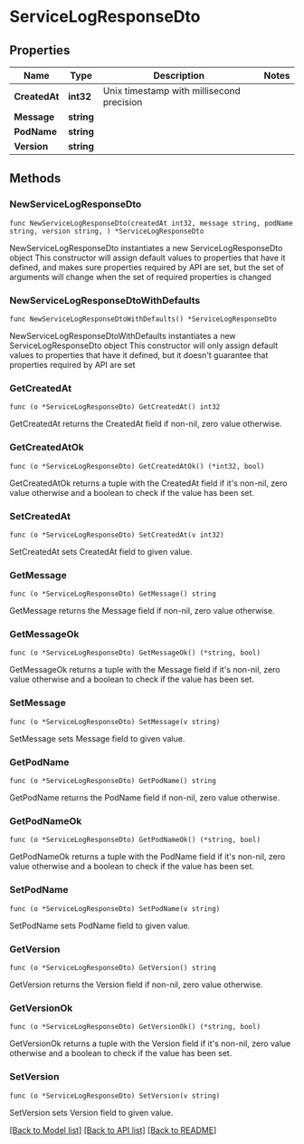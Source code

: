 # ServiceLogResponseDto

## Properties

Name | Type | Description | Notes
------------ | ------------- | ------------- | -------------
**CreatedAt** | **int32** | Unix timestamp with millisecond precision | 
**Message** | **string** |  | 
**PodName** | **string** |  | 
**Version** | **string** |  | 

## Methods

### NewServiceLogResponseDto

`func NewServiceLogResponseDto(createdAt int32, message string, podName string, version string, ) *ServiceLogResponseDto`

NewServiceLogResponseDto instantiates a new ServiceLogResponseDto object
This constructor will assign default values to properties that have it defined,
and makes sure properties required by API are set, but the set of arguments
will change when the set of required properties is changed

### NewServiceLogResponseDtoWithDefaults

`func NewServiceLogResponseDtoWithDefaults() *ServiceLogResponseDto`

NewServiceLogResponseDtoWithDefaults instantiates a new ServiceLogResponseDto object
This constructor will only assign default values to properties that have it defined,
but it doesn't guarantee that properties required by API are set

### GetCreatedAt

`func (o *ServiceLogResponseDto) GetCreatedAt() int32`

GetCreatedAt returns the CreatedAt field if non-nil, zero value otherwise.

### GetCreatedAtOk

`func (o *ServiceLogResponseDto) GetCreatedAtOk() (*int32, bool)`

GetCreatedAtOk returns a tuple with the CreatedAt field if it's non-nil, zero value otherwise
and a boolean to check if the value has been set.

### SetCreatedAt

`func (o *ServiceLogResponseDto) SetCreatedAt(v int32)`

SetCreatedAt sets CreatedAt field to given value.


### GetMessage

`func (o *ServiceLogResponseDto) GetMessage() string`

GetMessage returns the Message field if non-nil, zero value otherwise.

### GetMessageOk

`func (o *ServiceLogResponseDto) GetMessageOk() (*string, bool)`

GetMessageOk returns a tuple with the Message field if it's non-nil, zero value otherwise
and a boolean to check if the value has been set.

### SetMessage

`func (o *ServiceLogResponseDto) SetMessage(v string)`

SetMessage sets Message field to given value.


### GetPodName

`func (o *ServiceLogResponseDto) GetPodName() string`

GetPodName returns the PodName field if non-nil, zero value otherwise.

### GetPodNameOk

`func (o *ServiceLogResponseDto) GetPodNameOk() (*string, bool)`

GetPodNameOk returns a tuple with the PodName field if it's non-nil, zero value otherwise
and a boolean to check if the value has been set.

### SetPodName

`func (o *ServiceLogResponseDto) SetPodName(v string)`

SetPodName sets PodName field to given value.


### GetVersion

`func (o *ServiceLogResponseDto) GetVersion() string`

GetVersion returns the Version field if non-nil, zero value otherwise.

### GetVersionOk

`func (o *ServiceLogResponseDto) GetVersionOk() (*string, bool)`

GetVersionOk returns a tuple with the Version field if it's non-nil, zero value otherwise
and a boolean to check if the value has been set.

### SetVersion

`func (o *ServiceLogResponseDto) SetVersion(v string)`

SetVersion sets Version field to given value.



[[Back to Model list]](../README.md#documentation-for-models) [[Back to API list]](../README.md#documentation-for-api-endpoints) [[Back to README]](../README.md)


